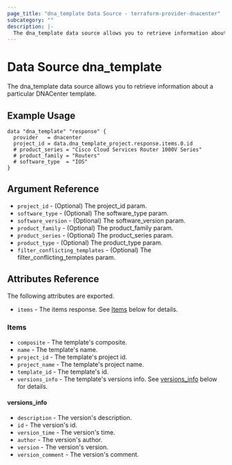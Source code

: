 ```yaml
---
page_title: "dna_template Data Source - terraform-provider-dnacenter"
subcategory: ""
description: |-
  The dna_template data source allows you to retrieve information about a particular DNACenter template.
---
```


# Data Source dna_template

The dna_template data source allows you to retrieve information about a particular DNACenter template.

## Example Usage

```hcl
data "dna_template" "response" {
  provider   = dnacenter
  project_id = data.dna_template_project.response.items.0.id
  # product_series = "Cisco Cloud Services Router 1000V Series"
  # product_family = "Routers"
  # software_type  = "IOS"
}
```

## Argument Reference

- `project_id` - (Optional) The project_id param.
- `software_type` - (Optional) The software_type param.
- `software_version` - (Optional) The software_version param.
- `product_family` - (Optional) The product_family param.
- `product_series` - (Optional) The product_series param.
- `product_type` - (Optional) The product_type param.
- `filter_conflicting_templates` - (Optional) The filter_conflicting_templates param.

## Attributes Reference

The following attributes are exported.

- `items` - The items response. See [Items](#items) below for details.

### Items

- `composite` - The template's composite.
- `name` - The template's name.
- `project_id` - The template's project id.
- `project_name` - The template's project name.
- `template_id` - The template's id.
- `versions_info` - The template's versions info. See [versions_info](#versions_info) below for details.

#### versions_info

- `description` - The version's description.
- `id` - The version's id.
- `version_time` - The version's time.
- `author` - The version's author.
- `version` - The version's version.
- `version_comment` - The version's comment.
